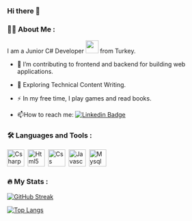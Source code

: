 ### Hi there 👋
### :man_technologist: About Me :
I am a Junior C# Developer <img src="https://media.giphy.com/media/WUlplcMpOCEmTGBtBW/giphy.gif" width="30"> from Turkey.
- :telescope: I’m contributing to frontend and backend for building web applications.

- :seedling: Exploring Technical Content Writing.

- :zap: In my free time, I play games and read books.

- :mailbox:How to reach me: [![Linkedin Badge](https://img.shields.io/badge/-kakbar-blue?style=flat&logo=Linkedin&logoColor=white)](https://www.linkedin.com/in/kerem-can-kürkçü-2683821b7/)

### :hammer_and_wrench: Languages and Tools :
<div>
<img src="https://cdn.jsdelivr.net/gh/devicons/devicon/icons/csharp/csharp-original.svg" title="Csharp" alt="Csharp" width="40" height="40"/>&nbsp;
<img src="https://cdn.jsdelivr.net/gh/devicons/devicon/icons/html5/html5-original.svg" title="Html5" alt="Html5" width="40" height="40"/>&nbsp;
<img src="https://cdn.jsdelivr.net/gh/devicons/devicon/icons/css3/css3-original.svg" title="Css3" alt="Css" width="40" height="40"/>&nbsp;
<img src="https://cdn.jsdelivr.net/gh/devicons/devicon/icons/javascript/javascript-original.svg" title="Javascript" alt="Javascript" width="40" height="40"/>&nbsp;
<img src="https://cdn.jsdelivr.net/gh/devicons/devicon/icons/mysql/mysql-original.svg" title="Mysql" alt="Mysql" width="40" height="40"/>&nbsp;
                    
          
          
          

</div>




### :fire: My Stats :

[![GitHub Streak](http://github-readme-streak-stats.herokuapp.com?user=kckurkcu1&theme=dark&background=000000)](https://git.io/streak-stats)

[![Top Langs](https://github-readme-stats.vercel.app/api/top-langs/?username=kckurkcu1&layout=compact&theme=vision-friendly-dark)](https://github.com/anuraghazra/github-readme-stats)
